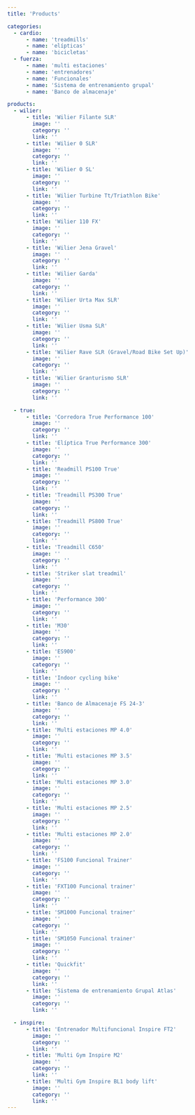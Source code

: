 ```yaml
---
title: 'Products'

categories:
  - cardio:
      - name: 'treadmills'
      - name: 'elípticas'
      - name: 'bicicletas'
  - fuerza:
      - name: 'multi estaciones'
      - name: 'entrenadores'
      - name: 'Funcionales'
      - name: 'Sistema de entrenamiento grupal'
      - name: 'Banco de almacenaje'

products:
  - wilier:
      - title: 'Wilier Filante SLR'
        image: ''
        category: ''
        link: ''
      - title: 'Wilier 0 SLR'
        image: ''
        category: ''
        link: ''
      - title: 'Wilier 0 SL'
        image: ''
        category: ''
        link: ''
      - title: 'Wilier Turbine Tt/Triathlon Bike'
        image: ''
        category: ''
        link: ''
      - title: 'Wilier 110 FX'
        image: ''
        category: ''
        link: ''
      - title: 'Wilier Jena Gravel'
        image: ''
        category: ''
        link: ''
      - title: 'Wilier Garda'
        image: ''
        category: ''
        link: ''
      - title: 'Wilier Urta Max SLR'
        image: ''
        category: ''
        link: ''
      - title: 'Wilier Usma SLR'
        image: ''
        category: ''
        link: ''
      - title: 'Wilier Rave SLR (Gravel/Road Bike Set Up)'
        image: ''
        category: ''
        link: ''
      - title: 'Wilier Granturismo SLR'
        image: ''
        category: ''
        link: ''

  - true:
      - title: 'Corredora True Performance 100'
        image: ''
        category: ''
        link: ''
      - title: 'Elíptica True Performance 300'
        image: ''
        category: ''
        link: ''
      - title: 'Readmill PS100 True'
        image: ''
        category: ''
        link: ''
      - title: 'Treadmill PS300 True'
        image: ''
        category: ''
        link: ''
      - title: 'Treadmill PS800 True'
        image: ''
        category: ''
        link: ''
      - title: 'Treadmill C650'
        image: ''
        category: ''
        link: ''
      - title: 'Striker slat treadmil'
        image: ''
        category: ''
        link: ''
      - title: 'Performance 300'
        image: ''
        category: ''
        link: ''
      - title: 'M30'
        image: ''
        category: ''
        link: ''
      - title: 'ES900'
        image: ''
        category: ''
        link: ''
      - title: 'Indoor cycling bike'
        image: ''
        category: ''
        link: ''
      - title: 'Banco de Almacenaje FS 24-3'
        image: ''
        category: ''
        link: ''
      - title: 'Multi estaciones MP 4.0'
        image: ''
        category: ''
        link: ''
      - title: 'Multi estaciones MP 3.5'
        image: ''
        category: ''
        link: ''
      - title: 'Multi estaciones MP 3.0'
        image: ''
        category: ''
        link: ''
      - title: 'Multi estaciones MP 2.5'
        image: ''
        category: ''
        link: ''
      - title: 'Multi estaciones MP 2.0'
        image: ''
        category: ''
        link: ''
      - title: 'FS100 Funcional Trainer'
        image: ''
        category: ''
        link: ''
      - title: 'FXT100 Funcional trainer'
        image: ''
        category: ''
        link: ''
      - title: 'SM1000 Funcional trainer'
        image: ''
        category: ''
        link: ''
      - title: 'SM1050 Funcional trainer'
        image: ''
        category: ''
        link: ''
      - title: 'Quickfit'
        image: ''
        category: ''
        link: ''
      - title: 'Sistema de entrenamiento Grupal Atlas'
        image: ''
        category: ''
        link: ''

  - inspire:
      - title: 'Entrenador Multifuncional Inspire FT2'
        image: ''
        category: ''
        link: ''
      - title: 'Multi Gym Inspire M2'
        image: ''
        category: ''
        link: ''
      - title: 'Multi Gym Inspire BL1 body lift'
        image: ''
        category: ''
        link: ''
---
```

